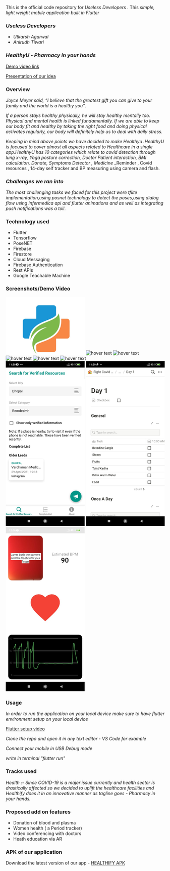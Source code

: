 

This is the official code repository for _Useless Developers_ . This _simple, light weight mobile application built in Flutter_ 


### _Useless Developers_

* _Utkarsh Agarwal_
* _Anirudh Tiwari_


### _HealthyU_ _- Pharmacy in your hands_

[Demo video link](https://youtu.be/2fWXAepbfxw)

[Presentation of our idea](https://drive.google.com/file/d/1nxQ0q72_LP4SI4zJif3Qpma7olP9sbrg/view?usp=sharing)



### Overview

_Joyce Meyer said, “I believe that the greatest gift you can give to your family and the world is a healthy you”_.

_If a person stays healthy physically, he will stay healthy mentally too. Physical and mental health is linked fundamentally. If we are able to keep our body fit and healthy by taking the right food and doing physical activates regularly, our body will definitely help us to deal with daily stress._ 

_Keeping in mind above points we have decided to make Healthyu .HealthyU is focused to cover almost all aspects related to Healthcare in a single app.HealthyU has 10_ _categories which relate to covid detection through lung x-ray, Yoga posture correction, Doctor Patient interaction, BMI calculation, Donate, Symptoms Detector , Medicine_ _Reminder , Covid resources , 14-day self tracker and BP measuring using camera and flash.

### _Challenges we ran into_
_The most challenging tasks we faced for this project were tflite implementation,using posnet technology to detect the poses,using dialog flow using infermedica api and flutter_ _animations and as well as integrating push notifications was a toil_.

### Technology used

* Flutter
* Tensorflow
* PoseNET
* Firebase
* Firestore
* Cloud Messaging
* Firebase Authentication
* Rest APIs
* Google Teachable Machine

### Screenshots/Demo Video

<img src="https://github.com/anirudh-t4/healthyU/blob/main/icon.jpg" width="250" title="hover text">

<img src="https://github.com/anirudh-t4/wHACKiest2021_USELESS_DEVELOPERS/blob/main/images/IMG-20210404-WA0005.jpg" width="250" title="hover text">

<img src="https://github.com/anirudh-t4/wHACKiest2021_USELESS_DEVELOPERS/blob/main/images/pose.jpeg" width="250" title="hover text">
<img src="https://github.com/anirudh-t4/wHACKiest2021_USELESS_DEVELOPERS/blob/main/images/medicine.jpeg" width="250" title="hover text">
<img src="https://github.com/anirudh-t4/wHACKiest2021_USELESS_DEVELOPERS/blob/main/images/lungs.jpeg" width="250" title="hover text">
<img src="https://github.com/anirudh-t4/wHACKiest2021_USELESS_DEVELOPERS/blob/main/images/body.jpeg" width="250" title="hover text">
<img src="https://github.com/anirudh-t4/healthyU/blob/main/resources.jfif" width="250" title="hover text">
<img src="https://github.com/anirudh-t4/healthyU/blob/main/daily%20tracker.jfif" width="250" title="hover text">
<img src="https://github.com/anirudh-t4/healthyU/blob/main/bp.jfif" width="250" title="hover text">



### Usage

_In order to run the application on your local device make sure to have flutter environment setup on your local device_

[Flutter setup video](https://www.youtube.com/watch?v=fDnqXmLSqtg "Video")

_Clone the repo and open it in any text editor - VS Code for example_

_Connect your mobile in USB Debug mode_

_write in terminal "flutter run"_

### Tracks used
_Health :-  Since COVID-19 is a major issue currently and health sector is drastically affected so we decided to uplift the healthcare facilities and Healthify does it in an innovative manner as tagline goes - Pharmacy in your hands._


### Proposed add on features

* Donation of blood and plasma
* Women health ( a Period tracker)
* Video conferencing with doctors
* Heath education via AR 

### APK of our application
Download the latest version of our app - 
[HEALTHIFY APK](https://drive.google.com/file/d/1iMvOSgBVR_s_2kz2xClJrCKzT9uZw2pg/view?usp=drivesdk)

